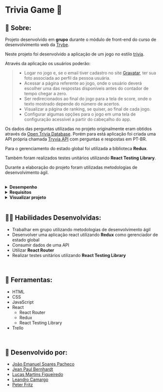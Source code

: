 # Trivia Game 🧠

## 📄 Sobre:

Projeto desenvolvido em <strong>grupo</strong> durante o módulo de front-end do curso de desenvolvimento web da [Trybe](https://www.betrybe.com/).

Neste projeto foi desenvolvido a aplicação de um jogo no estilo [trivia](https://www.collinsdictionary.com/dictionary/english/trivia-game#:~:text=(%CB%88tr%C9%AAv%C9%AA%C9%99%20%C9%A1e%C9%AAm%20)%20or%20trivia%20quiz,unimportant%20facts%20in%20many%20subjects). 

Através da aplicação os usuários poderão:
> * Logar no jogo e, se o email tiver cadastro no site [Gravatar](https://pt.gravatar.com/), ter sua foto associada ao perfil da pessoa usuária.
> * Acessar a página referente ao jogo, onde o usuário deverá escolher uma das respostas disponíveis antes do contador de tempo chegar a zero. 
> * Ser redirecionados ao final do jogo para a tela de score, onde o texto mostrado depende do número de acertos.
> * Visualizar a página de ranking, se quiser, ao final de cada jogo.
> * Configurar algumas opções para o jogo em uma tela de configuração acessível a partir do cabeçalho do app.

Os dados das perguntas utilizadas no projeto originalmente eram obtidos através da [Open Trivia Database](https://opentdb.com/api_config.php). Porém para está aplicação foi criada uma API própria chamada [Tryvia API](https://github.com/peterfritz/tryvia-api) com perguntas e respostas em PT-BR.

Para o gerenciamento do estado global foi utilizada a biblioteca <strong>Redux</strong>.

Também foram realizados testes unitários utilizando <strong>React Testing Library</strong>.

Durante a elaboração do projeto foram utilizadas metodologias de desenvolvimento ágil.

</br>
<details>
<summary><strong>Desempenho</strong></summary>
Aprovado com 100% de desempenho em todos os requisitos
</details>

<details>
<summary><strong>Requisitos</strong></summary>
</br>
<strong>Requisitos obrigatórios:</strong>
</br>
Tela de início/login: </br>
1. Crie a tela de login, onde a pessoa que joga deve preencher as informações para iniciar um jogo  </br>
2. Crie o botão de iniciar o jogo  </br>
3. Crie um botão que leva a pessoa para tela de configuração  </br>
4. Desenvolva testes para atingir 90% de cobertura da tela de Login  </br>
</br>

Tela de jogo: </br>
5. Crie um _header_ que deve conter as informações da pessoa jogadora </br>
6. Crie a página de jogo que deve conter as informações relacionadas à pergunta </br>
7. Desenvolva o estilo que, ao clicar em uma resposta, a correta deve ficar verde e as incorretas, vermelhas </br>
8. Desenvolva um timer onde a pessoa que joga tem 30 segundos para responder </br>
9. Crie o placar </br>
10. Crie um botão de next que apareça após a resposta ser dada </br>
</br>

Tela de feedback: </br>
11. Desenvolva o jogo de forma que a pessoa jogadora deve responder 5 perguntas no total </br>
13. Crie a mensagem de _feedback_ para ser exibida a pessoa usuária </br>
14. Exiba as informações relacionadas aos resultados obtidos para a pessoa usuária </br>
15. Crie a opção para a pessoa jogadora poder jogar novamente </br>
16. Crie a opção para a pessoa jogadora poder visualizar a tela de _ranking_ </br>
17. Desenvolva testes para atingir 90% de cobertura da tela de Feedbacks </br>
</br>

Tela de ranking: </br>
18. Crie um botão para ir ao início
19. Crie o conteúdo da tela de _ranking_
20. Desenvolva testes para atingir 90% de cobertura da tela de Ranking
</br>

Testes da tela de jogo: </br>
21. Desenvolva testes para atingir 90% de cobertura da tela de Jogo
</br>

Testes de cobertura da aplicação: </br>
22. Desenvolva testes para atingir 95% de cobertura total </br>
</br>
<strong>Requisitos não avaliativos:</strong>
</br>
23. Ao mudar o valor do dropdown categoria, apenas perguntas da categoria selecionada devem aparecer para a pessoa que está jogando  </br>
24. Ao mudar o valor do dropdown dificuldade, apenas perguntas da dificuldade selecionada devem aparecer para a pessoa que está jogando  </br>
25. Ao mudar o valor do dropdown tipo, apenas perguntas do tipo selecionado devem aparecer para a pessoa que está jogando </br>
</details>

<details>
<summary><strong>Visualizar projeto</strong></summary>
:construction: Área em construção ! :construction:
</details>
</br>

## 🤹🏽 Habilidades Desenvolvidas:
* Trabalhar em grupo utilizando metodologias de desenvolvimento ágil
* Desenvolver uma aplicação react utilizando <strong>Redux</strong> como gerenciador de estado global
* Consumir dados de uma API
* Utilizar <strong>React Router</strong>
* Realizar testes unitários utilizando <strong>React Testing Library</strong>
</br>

## 🧰 Ferramentas:
* HTML
* CSS
* JavaScript
* React
  * React Router
  * Redux
  * React Testing Library
* Trello
</br>

## 📝 Desenvolvido por:
* [João Emanuel Soares Pacheco](https://github.com/joaoespacheco)
* [Jean Paul Bernhardt](https://github.com/beralb)
* [Lucas Martins Figueiredo](https://github.com/lucasmartinsf)
* [Leandro Camargo](https://github.com/leandro-bcamargo)
* [Peter Fritz](https://github.com/peterfritz)
